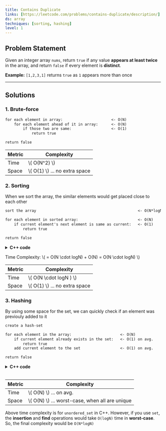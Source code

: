 ```yaml
---
title: Contains Duplicate
links: [https://leetcode.com/problems/contains-duplicate/description/]
ds: array
techniques: [sorting, hashing]
level: 1
---
```


## Problem Statement

Given an integer array `nums`, return `true` if any value **appears at least twice** in the array, and return `false` if every element is **distinct**.

**Example:** `[1,2,3,1]` returns `true` as `1` appears more than once

---

## Solutions

### 1. Brute-force

```txt
for each element in array:                      <- O(N)
    for each element ahead of it in array:      <- O(N)
        if those two are same:                  <- O(1)
            return true

return false
```

| Metric | Complexity                      |
| ------ | ------------------------------- |
| Time   | \\( O(N^2) \\)                  |
| Space  | \\( O(1) \\) ... no extra space |

### 2. Sorting

When we sort the array, the similar elements would get placed close to each other

```txt
sort the array                                              <- O(N*logN)

for each element in sorted array:                           <- O(N)
    if current element's next element is same as current:   <- O(1)
        return true

return false
```

<details>
<summary>
    <strong>C++ code</strong>
</summary>

```cpp
bool containsDuplicate(vector<int>& nums){
    sort(nums.begin(),nums.end());

    for(int i=0; i < nums.size()-1; i++){
        if(nums[i] == nums[i+1]){
            return true;
        }
    }
    return false;
}
```

</details>

Time Complexity: \\( = O(N \cdot logN) + O(N) = O(N \cdot logN) \\)

| Metric | Complexity                      |
| ------ | ------------------------------- |
| Time   | \\( O(N \cdot logN ) \\)        |
| Space  | \\( O(1) \\) ... no extra space |

### 3. Hashing

By using some space for the set, we can quickly check if an element was previouly added to it

```txt
create a hash-set

for each element in the array:                      <- O(N)
    if current element already exists in the set:   <- O(1) on avg.
        return true
    add current element to the set                  <- O(1) on avg.

return false
```

<details>
<summary>
    <strong>C++ code</strong>
</summary>

```cpp
bool containsDuplicate(vector<int>& nums) {
    unordered_set<int> uniqueNums;
    for(auto &curr: nums){
        // Duplicate found
        if(uniqueNums.find(curr) != uniqueNums.end()){
            return true;
        }
        uniqueNums.insert(curr);
    }
    return false;
}
```

</details>

<br>

| Metric | Complexity                                       |
| ------ | ------------------------------------------------ |
| Time   | \\( O(N) \\) ... on avg.                         |
| Space  | \\( O(N) \\) ... worst-case, when all are unique |

Above time complexity is for `unordered_set` in C++. However, if you use `set`, the **insertion** and **find** operations would take `O(logN)` time in **worst-case**. So, the final complexity would be `O(N*logN)`
